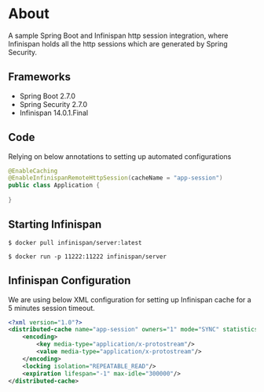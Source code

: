 # About
A sample Spring Boot and Infinispan http session integration, where Infinispan holds all the http sessions which are generated by Spring Security. 

## Frameworks
- Spring Boot 2.7.0
- Spring Security 2.7.0
- Infinispan 14.0.1.Final

## Code
Relying on below annotations to setting up automated configurations
```java
@EnableCaching
@EnableInfinispanRemoteHttpSession(cacheName = "app-session")
public class Application {
    
}
```

## Starting Infinispan
```
$ docker pull infinispan/server:latest

$ docker run -p 11222:11222 infinispan/server
```

## Infinispan Configuration
We are using below XML configuration for setting up Infinispan cache for a 5 minutes session timeout.
```xml
<?xml version="1.0"?>
<distributed-cache name="app-session" owners="1" mode="SYNC" statistics="true">
	<encoding>
		<key media-type="application/x-protostream"/>
		<value media-type="application/x-protostream"/>
	</encoding>
	<locking isolation="REPEATABLE_READ"/>
	<expiration lifespan="-1" max-idle="300000"/>
</distributed-cache>
```